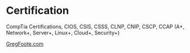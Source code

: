 <h1>Certification</h1>
CompTia Certifications, CIOS, CSIS, CSSS, CLNP, CNIP, CSCP, CCAP (A+, Network+, Server+, Linux+, Cloud+, Security+)

<p><a href="https://gregfoote.com">GregFoote.com</a></p>
